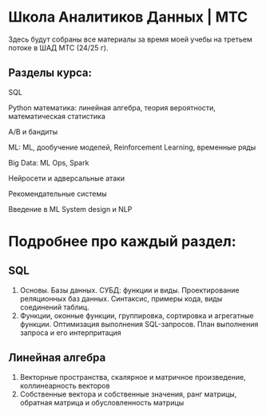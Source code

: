 # Школа Аналитиков Данных | МТС

Здесь будут собраны все материалы за время моей учебы на третьем потоке в ШАД МТС (24/25 г).


## Разделы курса:

SQL

Python
математика: линейная алгебра, теория вероятности, математическая статистика

A/B и бандиты

ML: ML, дообучение моделей, Reinforcement Learning, временные ряды

Big Data: ML Ops, Spark

Нейросети и адверсальные атаки

Рекомендательные системы

Введение в ML System design и NLP

# Подробнее про каждый раздел:

## SQL

1. Основы. Базы данных. СУБД: функции и виды. Проектирование реляционных баз данных. Синтаксис, примеры кода, виды соединений таблиц.
2. Функции, оконные функции, группировка, сортировка и агрегатные функции. Оптимизация выполнения SQL-запросов. План выполнения запроса и его интерпритация

## Линейная алгебра

1. Векторные пространства, скалярное и матричное произведение, коллинеарность векторов
2. Собственные вектора и собственные значения, ранг матрицы, обратная матрица и обусловленность матрицы

